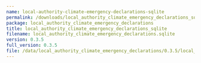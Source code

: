 ```yaml
---
name: local-authority-climate-emergency-declarations-sqlite
permalink: /downloads/local_authority_climate_emergency_declarations_sqlite/0_3_5
package: local_authority_climate_emergency_declarations
title: local_authority_climate_emergency_declarations_sqlite
filename: local_authority_climate_emergency_declarations.sqlite
version: 0.3.5
full_version: 0.3.5
file: /data/local_authority_climate_emergency_declarations/0.3.5/local_authority_climate_emergency_declarations.sqlite
---
```

